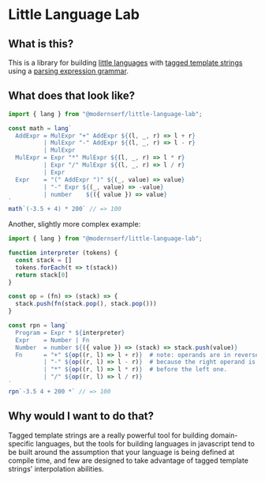 # Little Language Lab

## What is this?

This is a library for building [little languages](http://staff.um.edu.mt/afra1/seminar/little-languages.pdf)
with [tagged template strings](http://2ality.com/2016/11/computing-tag-functions.html)
using a [parsing expression grammar](https://en.m.wikipedia.org/wiki/Parsing_expression_grammar).

## What does that look like?

```js
import { lang } from "@modernserf/little-language-lab";

const math = lang`
  AddExpr = MulExpr "+" AddExpr ${(l, _, r) => l + r}
          | MulExpr "-" AddExpr ${(l, _, r) => l - r}
          | MulExpr
  MulExpr = Expr "*" MulExpr ${(l, _, r) => l * r}
          | Expr "/" MulExpr ${(l, _, r) => l / r}
          | Expr
  Expr    = "(" AddExpr ")" ${(_, value) => value}
          | "-" Expr ${(_, value) => -value}
          | number    ${({ value }) => value}
`
math`(-3.5 + 4) * 200` // => 100
```

Another, slightly more complex example:

```js
import { lang } from "@modernserf/little-language-lab";

function interpreter (tokens) {
  const stack = []
  tokens.forEach(t => t(stack))
  return stack[0]
}

const op = (fn) => (stack) => {
  stack.push(fn(stack.pop(), stack.pop()))
}

const rpn = lang`
  Program = Expr * ${interpreter}
  Expr    = Number | Fn
  Number  = number ${({ value }) => (stack) => stack.push(value)}
  Fn      = "+" ${op((r, l) => l + r)}  # note: operands are in reverse order,
          | "-" ${op((r, l) => l - r)}  # because the right operand is popped 
          | "*" ${op((r, l) => l * r)}  # before the left one.
          | "/" ${op((r, l) => l / r)}
`
rpn`-3.5 4 + 200 *` // => 100
```

## Why would I want to do that?

Tagged template strings are a really powerful tool for building domain-specific languages,
but the tools for building languages in javascript tend to be built around the assumption that
your language is being defined at compile time, and few are designed to take advantage
of tagged template strings' interpolation abilities.

